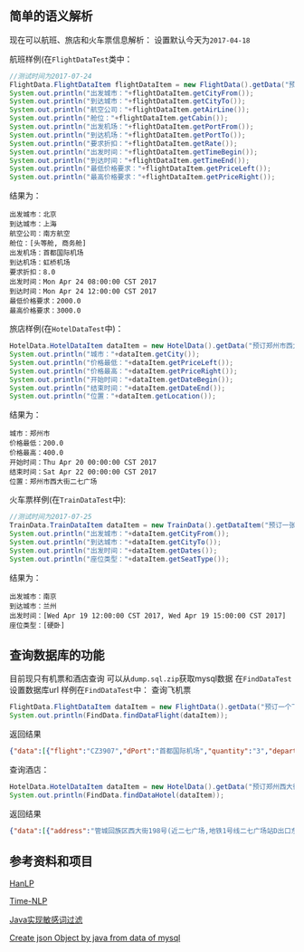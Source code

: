 ## 简单的语义解析

现在可以航班、旅店和火车票信息解析：
设置默认今天为`2017-04-18`

航班样例(在`FlightDataTest`类中：

```Java
//测试时间为2017-07-24
FlightData.FlightDataItem flightDataItem = new FlightData().getData("预订一个下周一上午8点到12点之间从北京首都国际机场到上海虹桥机场的头等舱或商务舱航班，要南方航空的，价格8折以内,两千到三千元");
System.out.println("出发城市："+flightDataItem.getCityFrom());
System.out.println("到达城市："+flightDataItem.getCityTo());
System.out.println("航空公司："+flightDataItem.getAirLine());
System.out.println("舱位："+flightDataItem.getCabin());
System.out.println("出发机场："+flightDataItem.getPortFrom());
System.out.println("到达机场："+flightDataItem.getPortTo());
System.out.println("要求折扣："+flightDataItem.getRate());
System.out.println("出发时间："+flightDataItem.getTimeBegin());
System.out.println("到达时间："+flightDataItem.getTimeEnd());
System.out.println("最低价格要求："+flightDataItem.getPriceLeft());
System.out.println("最高价格要求："+flightDataItem.getPriceRight());
```

结果为：

```
出发城市：北京
到达城市：上海
航空公司：南方航空
舱位：[头等舱, 商务舱]
出发机场：首都国际机场
到达机场：虹桥机场
要求折扣：8.0
出发时间：Mon Apr 24 08:00:00 CST 2017
到达时间：Mon Apr 24 12:00:00 CST 2017
最低价格要求：2000.0
最高价格要求：3000.0
```
旅店样例(在`HotelDataTest`中)：
```Java
HotelData.HotelDataItem dataItem = new HotelData().getData("预订郑州市西大街二七广场附近的酒店两晚，后天入住，价格200-400");
System.out.println("城市："+dataItem.getCity());
System.out.println("价格最低："+dataItem.getPriceLeft());
System.out.println("价格最高："+dataItem.getPriceRight());
System.out.println("开始时间："+dataItem.getDateBegin());
System.out.println("结束时间："+dataItem.getDateEnd());
System.out.println("位置："+dataItem.getLocation());
```
结果为：
```
城市：郑州市
价格最低：200.0
价格最高：400.0
开始时间：Thu Apr 20 00:00:00 CST 2017
结束时间：Sat Apr 22 00:00:00 CST 2017
位置：郑州市西大街二七广场
```
火车票样例(在`TrainDataTest`中):
```Java
//测试时间为2017-07-25
TrainData.TrainDataItem dataItem = new TrainData().getDataItem("预订一张从南京到兰州的硬卧，明天中午12点到下午三点之间发车");
System.out.println("出发城市："+dataItem.getCityFrom());
System.out.println("到达城市："+dataItem.getCityTo());
System.out.println("出发时间："+dataItem.getDates());
System.out.println("座位类型："+dataItem.getSeatType());
```

结果为：
```
出发城市：南京
到达城市：兰州
出发时间：[Wed Apr 19 12:00:00 CST 2017, Wed Apr 19 15:00:00 CST 2017]
座位类型：[硬卧]
```
## 查询数据库的功能
目前现只有机票和酒店查询
可以从`dump.sql.zip`获取mysql数据
在`FindDataTest`设置数据库url
样例在`FindDataTest`中：
查询飞机票
```Java
FlightData.FlightDataItem dataItem = new FlightData().getData("预订一个下周三上午8点到12点之间从北京到上海的头等舱或公务舱航班，要南方航空的，价格8折以内,一千到三千元");
System.out.println(FindData.findDataFlight(dataItem));
```
返回结果
```Json
{"data":[{"flight":"CZ3907","dPort":"首都国际机场","quantity":"3","departCity":"北京","standardPrice":"3470.0","arriveCity":"上海","arriveTime":"2017-04-26 10:30:00","takeOffTime":"2017-04-26 08:20:00","rate":"0.0","price":"1670","airline":"中国南方航空股份有限公司","aPort":"虹桥国际机场","cabinInfo":"公务舱"},{"flight":"CZ3907","dPort":"首都国际机场","quantity":"3","departCity":"北京","standardPrice":"3470.0","arriveCity":"上海","arriveTime":"2017-04-26 10:30:00","takeOffTime":"2017-04-26 08:20:00","rate":"0.0","price":"1740","airline":"中国南方航空股份有限公司","aPort":"虹桥国际机场","cabinInfo":"公务舱"},{"flight":"CZ3907","dPort":"首都国际机场","quantity":"5","departCity":"北京","standardPrice":"3470.0","arriveCity":"上海","arriveTime":"2017-04-26 10:30:00","takeOffTime":"2017-04-26 08:20:00","rate":"0.0","price":"2850","airline":"中国南方航空股份有限公司","aPort":"虹桥国际机场","cabinInfo":"公务舱"}]}
```
查询酒店：
```Java
HotelData.HotelDataItem dataItem = new HotelData().getData("预订郑州西大街二七广场附近的酒店两晚，后天入住，价格200-400");
System.out.println(FindData.findDataHotel(dataItem));
```
返回结果
```Json
{"data":[{"address":"管城回族区西大街198号(近二七广场,地铁1号线二七广场站D出口东700米)","city":"郑州","price":"399","name":"河南瑞贝卡大酒店"}]}
```

## 参考资料和项目

[HanLP](https://github.com/hankcs/HanLP)

[Time-NLP](https://github.com/shinyke/Time-NLP)

[Java实现敏感词过滤](http://cmsblogs.com/?p=1031)

[Create json Object by java from data of mysql](https://stackoverflow.com/questions/17160351/create-json-object-by-java-from-data-of-mysql)

